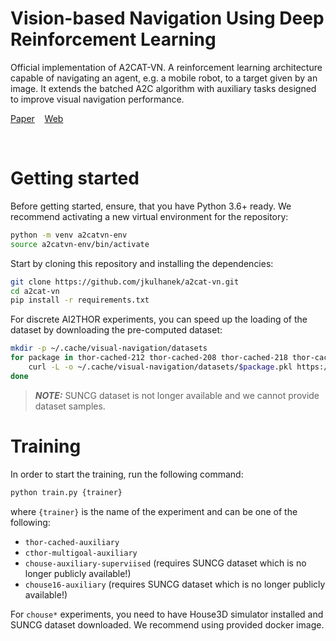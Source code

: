 # Vision-based Navigation Using Deep Reinforcement Learning
Official implementation of A2CAT-VN. A reinforcement learning architecture capable of navigating an agent, e.g. a mobile robot, to a target given by an image.
It extends the batched A2C algorithm with auxiliary tasks designed to improve visual navigation performance.

[Paper](https://arxiv.org/pdf/1908.03627.pdf)&nbsp;&nbsp;&nbsp;
[Web](https://jkulhanek.github.io/a2cat-vn)
 
<br>

# Getting started
Before getting started, ensure, that you have Python 3.6+ ready.
We recommend activating a new virtual environment for the repository:
```bash
python -m venv a2catvn-env
source a2catvn-env/bin/activate
```

Start by cloning this repository and installing the dependencies:
```bash
git clone https://github.com/jkulhanek/a2cat-vn.git
cd a2cat-vn
pip install -r requirements.txt
```

For discrete AI2THOR experiments, you can speed up the loading of the dataset by downloading the pre-computed dataset:
```bash
mkdir -p ~/.cache/visual-navigation/datasets
for package in thor-cached-212 thor-cached-208 thor-cached-218 thor-cached-225 thor-cached-212-174 thor-cached-208-174 thor-cached-218-174 thor-cached-225-174; do
    curl -L -o ~/.cache/visual-navigation/datasets/$package.pkl https://data.ciirc.cvut.cz/public/projects/2019VisionBasedNavigation/resources/$package.pkl
done
```

> **_NOTE:_**  SUNCG dataset is not longer available and we cannot provide dataset samples.

# Training
In order to start the training, run the following command:
```bash
python train.py {trainer}
```
where `{trainer}` is the name of the experiment and can be one of the following:
- `thor-cached-auxiliary`
- `cthor-multigoal-auxiliary`
- `chouse-auxiliary-superviised` (requires SUNCG dataset which is no longer publicly available!)
- `chouse16-auxiliary` (requires SUNCG dataset which is no longer publicly available!)

For `chouse*` experiments, you need to have House3D simulator installed and SUNCG dataset downloaded.
We recommend using provided docker image.